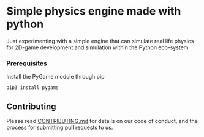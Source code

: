 # Simple physics engine made with python
Just experimenting with a simple engine that can simulate real life physics for 2D-game development and simulation within the Python eco-system

### Prerequisites

Install the PyGame module through pip

```
pip3 install pygame
```

## Contributing

Please read [CONTRIBUTING.md]() for details on our code of conduct, and the process for submitting pull requests to us.